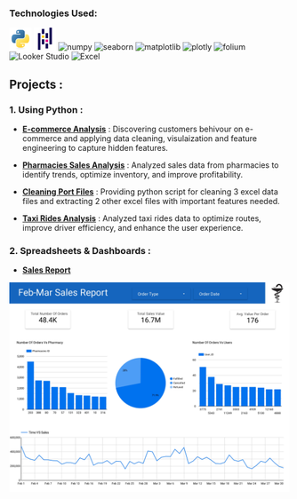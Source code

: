 <h3 align="left">Technologies Used:</h3>

<p align="left">
<img src="https://raw.githubusercontent.com/devicons/devicon/master/icons/python/python-original.svg" alt="python" width="40" height="40"/> 

<!-- <img src="https://raw.githubusercontent.com/devicons/devicon/master/icons/mysql/mysql-original-wordmark.svg" alt="mysql" width="40" height="40"/>
<img src="https://www.vectorlogo.zone/logos/sqlite/sqlite-icon.svg" alt="sqlite" width="40" height="40"/> -->

<img src="https://raw.githubusercontent.com/devicons/devicon/2ae2a900d2f041da66e950e4d48052658d850630/icons/pandas/pandas-original.svg" alt="pandas" width="40" height="40"/>
<img src="https://miro.medium.com/v2/resize:fit:1358/1*Zg4Qb9_ehEaUv7aWXbAeWw@2x.jpeg" alt="numpy" width="40" height="40"/>
<img src="https://seaborn.pydata.org/_images/logo-mark-lightbg.svg" alt="seaborn" width="40" height="40"/>
<img src="https://encrypted-tbn0.gstatic.com/images?q=tbn:ANd9GcQM1HorGnBjp9URQZH5Mrlbm3ls29QWU3s8fTYnydsmO5i0BAvgVS533WBemBv-Oa0LOqE&usqp=CAU" alt="matplotlib" width="40" height="40"/>
<img src="https://www.gartner.com/imagesrv/peer-insights/vendors/logos/plotly-technologies.png" alt="plotly" width="40" height="40"/>
<img src="https://intro-to-code.readthedocs.io/en/latest/_images/folium.png" alt="folium" width="40" height="40"/>
<img src="https://encrypted-tbn0.gstatic.com/images?q=tbn:ANd9GcQHKTOTo1-cnwo0bLcfp2uCG74nVmn0YirtKR7q1KKM8TT9EIriPe3rTlnF10QotmYyCXE&usqp=CAU" alt="Looker Studio" width="40" height="40"/>
<img src="https://encrypted-tbn0.gstatic.com/images?q=tbn:ANd9GcSwHqJL1SgBf1tWaSvdAGStvp9kX-SujG5RD9liU3G8gw-ZnPdtA01YAMTmARhTXaed7Uc&usqp=CAU" alt="Excel" width="40" height="40"/>

</p>

## Projects : 

### 1. Using Python : 
* __[E-commerce Analysis](https://github.com/IslamAshraaf/Data-Analytics-Portfolio/blob/main/E-commerce%20Analysis.ipynb)__ : Discovering customers behivour on e-commerce and applying data cleaning, visulaization and feature engineering to capture hidden features.

* __[Pharmacies Sales Analysis](https://github.com/IslamAshraaf/Data-Analytics-Portfolio/blob/main/Pharmacies%20Sales%20Analysis.ipynb)__ : Analyzed sales data from pharmacies to identify trends, optimize inventory, and improve profitability.

* __[Cleaning Port Files]()__ : Providing python script for cleaning 3 excel data files and extracting 2 other excel files with important features needed.

* __[Taxi Rides Analysis](https://github.com/IslamAshraaf/Data-Analytics-Portfolio/blob/main/Taxi%20Rides%20Analysis.ipynb)__ : Analyzed taxi rides data to optimize routes, improve driver efficiency, and enhance the user experience.

### 2. Spreadsheets & Dashboards : 

* __[Sales Report](https://github.com/IslamAshraaf/Data-Analytics-Portfolio/blob/main/Dashboards/Sales_Report_Dashboard.jpg)__

<img src="https://github.com/IslamAshraaf/Data-Analytics-Portfolio/blob/main/Dashboards/Sales_Report_Dashboard.jpg?raw=true"/>